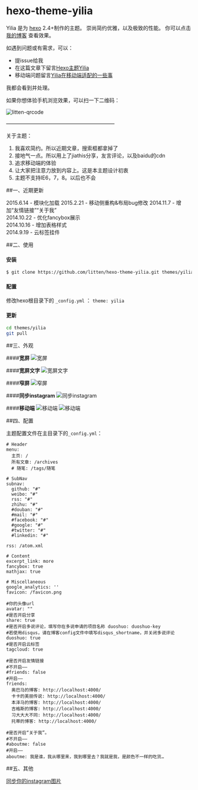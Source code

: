 hexo-theme-yilia
================



Yilia 是为 [hexo](https://github.com/tommy351/hexo) 2.4+制作的主题。
崇尚简约优雅，以及极致的性能。 你可以点击 [我的博客](http://litten.github.io/) 查看效果。           
 
如遇到问题或有需求，可以：
* 提issue给我
* 在这篇文章下留言[Hexo主题Yilia](http://litten.github.io/2014/08/31/hexo-theme-yilia/)
* 移动端问题留言[Yilia在移动端适配的一些事](http://litten.github.io/2015/02/23/yilia-on-mobile/)

我都会看到并处理。

如果你想体验手机浏览效果，可以扫一下二维码：

![litten-qrcode](https://cloud.githubusercontent.com/assets/2024949/6349328/51a067fe-bc64-11e4-881c-f68050c50c28.png)

—————————————————————

关于主题：

1. 我喜欢简约。所以近期文章，搜索框都拿掉了    
2. 接地气一点。所以用上了jiathis分享，友言评论，以及baidu的cdn       
3. 追求移动端的体验
3. 让大家把注意力放到内容上。这是本主题设计初衷      
4. 主题不支持IE6，7，8。以后也不会        

##一、近期更新

2015.6.14 - 模块化加载
2015.2.21 - 移动侧重构&布局bug修改
2014.11.7 - 增加“友情链接”“关于我”               
2014.10.22 - 优化fancybox展示               
2014.10.16 - 增加表格样式                 
2014.9.19 - 云标签挂件                 

##二、使用

#### 安装

``` bash
$ git clone https://github.com/litten/hexo-theme-yilia.git themes/yilia
```

#### 配置

修改hexo根目录下的 `_config.yml` ： `theme: yilia`

#### 更新

``` bash
cd themes/yilia
git pull
```

##三、外观

####**宽屏**
![宽屏](http://littendomo.sinaapp.com/yilia/yilia-pc1.png)        

####**宽屏文字**
![宽屏文字](http://littendomo.sinaapp.com/yilia/yilia-pc2.png)   

####**窄屏**
![窄屏](http://littendomo.sinaapp.com/yilia/yilia-pc3.png)     

####**同步instagram**
![同步instagram](http://littendomo.sinaapp.com/yilia/yilia-pc4.png)

####**移动端**
![移动端](http://littendomo.sinaapp.com/yilia/yilia-mobile.png)
![移动端](http://littendomo.sinaapp.com/yilia/yilia-mobile2.png)   

##四、配置

主题配置文件在主目录下的`_config.yml`：

```
# Header
menu:
  主页: /
  所有文章: /archives
  # 随笔: /tags/随笔

# SubNav
subnav:
  github: "#"
  weibo: "#"
  rss: "#"
  zhihu: "#"
  #douban: "#"
  #mail: "#"
  #facebook: "#"
  #google: "#"
  #twitter: "#"
  #linkedin: "#"

rss: /atom.xml

# Content
excerpt_link: more
fancybox: true
mathjax: true

# Miscellaneous
google_analytics: ''
favicon: /favicon.png

#你的头像url
avatar: ""
#是否开启分享
share: true
#是否开启多说评论，填写你在多说申请的项目名称 duoshuo: duoshuo-key
#若使用disqus，请在博客config文件中填写disqus_shortname，并关闭多说评论
duoshuo: true
#是否开启云标签
tagcloud: true

#是否开启友情链接
#不开启——
#friends: false
#开启——
friends:
  奥巴马的博客: http://localhost:4000/
  卡卡的美丽传说: http://localhost:4000/
  本泽马的博客: http://localhost:4000/
  吉格斯的博客: http://localhost:4000/
  习大大大不同: http://localhost:4000/
  托蒂的博客: http://localhost:4000/

#是否开启“关于我”。
#不开启——
#aboutme: false
#开启——
aboutme: 我是谁，我从哪里来，我到哪里去？我就是我，是颜色不一样的吃货…
```
##五、其他

[同步你的instagram图片](https://github.com/litten/hexo-theme-yilia/wiki/%E5%90%8C%E6%AD%A5%E4%BD%A0%E7%9A%84instagram%E5%9B%BE%E7%89%87)
